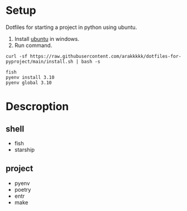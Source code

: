# Setup
Dotfiles for starting a project in python using ubuntu.

1. Install [ubuntu](https://www.school.ctc-g.co.jp/columns/miyazaki/miyazaki01.html) in windows.
2. Run command.
```
curl -sf https://raw.githubusercontent.com/arakkkkk/dotfiles-for-pyproject/main/install.sh | bash -s

fish
pyenv install 3.10
pyenv global 3.10
```

# Descroption
## shell
- fish
- starship

## project
- pyenv
- poetry
- entr
- make
